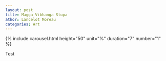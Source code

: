 ```yaml
---
layout: post
title: Magga Vibhanga Stupa
athor: Lancelot Moreau
categories: Art
---
```


{% include carousel.html height="50" unit="%" duration="7" number="1" %}

Test
